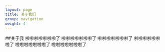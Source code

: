 ```yaml
---
layout: page
title: 关于我们 
group: navigation
weight: 4
---
```



##关于我
啦啦啦啦啦啦啦了
啦啦啦啦啦啦啦了
啦啦啦啦啦啦啦了
啦啦啦啦啦啦啦了
啦啦啦啦啦啦啦了
啦啦啦啦啦啦啦了


